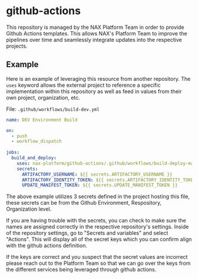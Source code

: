 # github-actions
This repository is managed by the NAX Platform Team in order to provide Github Actions templates. This allows NAX's Platform Team to improve the pipelines over time and seamlessly integrate updates into the respective projects.

## Example

Here is an example of leveraging this resource from another repository. The `uses` keyword allows the external project to reference a specific implementation within this repository as well as feed in values from their own project, organization, etc. 

File: `.github/workflows/build-dev.yml`
```yaml
name: DEV Environment Build

on:
  - push
  - workflow_dispatch
  
jobs:
  build_and_deploy:
    uses: nax-platform/github-actions/.github/workflows/build-deploy-maven.yaml@main
    secrets:
      ARTIFACTORY_USERNAME: ${{ secrets.ARTIFACTORY_USERNAME }}
      ARTIFACTORY_IDENTITY_TOKEN: ${{ secrets.ARTIFACTORY_IDENTITY_TOKEN }}
      UPDATE_MANIFEST_TOKEN: ${{ secrets.UPDATE_MANIFEST_TOKEN }}
```

The above example utilizes 3 secrets defined in the project hosting this file, these secrets can be from the Github Environment, Respository, Organization level.

If you are having trouble with the secrets, you can check to make sure the names are assigned correctly in the respective repository's settings. Inside of the repository settings, go to "Secrets and variables" and select "Actions". This will display all of the secret keys which you can confirm align with the github actions definition. 

If the keys are correct and you suspect that the secret values are incorrect please reach out to the Platform Team so that we can go over the keys from the different  services being leveraged through github actions.
